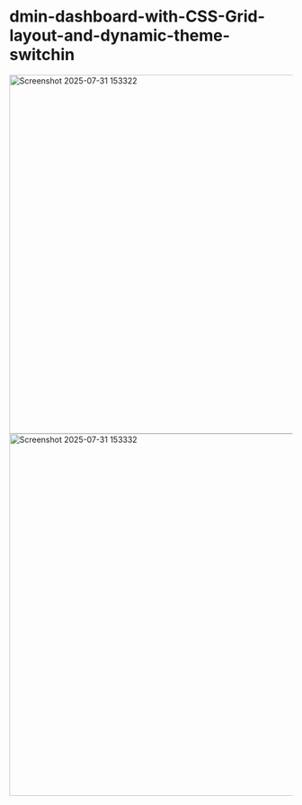 # dmin-dashboard-with-CSS-Grid-layout-and-dynamic-theme-switchin
<img width="802" height="639" alt="Screenshot 2025-07-31 153322" src="https://github.com/user-attachments/assets/9052d704-f140-4682-a362-9465a060b3d5" />
<img width="794" height="645" alt="Screenshot 2025-07-31 153332" src="https://github.com/user-attachments/assets/58d5b864-a4d1-4a43-b4d9-31ceacb986de" />

